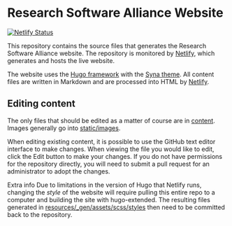 # Research Software Alliance Website

[![Netlify Status](https://api.netlify.com/api/v1/badges/b366fc0d-c20f-4312-a573-b3de6fa243fc/deploy-status)](https://app.netlify.com/sites/researchsoft/deploys)

This repository contains the source files that generates the Research Software Alliance website. The repository is monitored by [Netlify](https://www.netlify.com/), which generates and hosts the live website.

The website uses the [Hugo framework](https://gohugo.io/) with the [Syna theme](https://about.okkur.org/syna/docs/). All content files are written in Markdown and are processed into HTML by [Netlify](https://app.netlify.com/sites/researchsoft/deploys).

## Editing content

The only files that should be edited as a matter of course are in [content](https://github.com/researchsoft/website/tree/master/content). Images generally go into [static/images](https://github.com/researchsoft/website/tree/master/static/images).

When editing existing content, it is possible to use the GitHub text editor interface to make changes. When viewing the file you would like to edit, click the Edit button to make your changes. If you do not have permissions for the repository directly, you will need to submit a pull request for an administrator to adopt the changes.

Extra info
Due to limitations in the version of Hugo that Netlify runs, changing the _style_ of the website will require pulling this entire repo to a computer and building the site with hugo-extended. The resulting files generated in [resources/_gen/assets/scss/styles](https://github.com/researchsoft/website/tree/master/resources/_gen/assets/scss/styles]) then need to be committed back to the repository.
